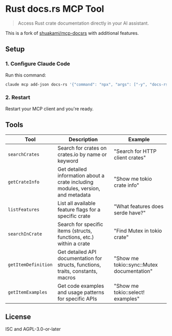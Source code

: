# Rust docs.rs MCP Tool

> Access Rust crate documentation directly in your AI assistant.

This is a fork of [shuakami/mcp-docsrs](https://github.com/shuakami/mcp-docsrs) with additional features.

## Setup

### 1. Configure Claude Code

Run this command:
```bash
claude mcp add-json docs-rs '{"command": "npx", "args": ["-y", "docs-rs-mcp"]}'
```

### 2. Restart
Restart your MCP client and you're ready.

## Tools

| Tool | Description | Example |
|------|-------------|---------|
| `searchCrates` | Search for crates on crates.io by name or keyword | "Search for HTTP client crates" |
| `getCrateInfo` | Get detailed information about a crate including modules, version, and metadata | "Show me tokio crate info" |
| `listFeatures` | List all available feature flags for a specific crate | "What features does serde have?" |
| `searchInCrate` | Search for specific items (structs, functions, etc.) within a crate | "Find Mutex in tokio crate" |
| `getItemDefinition` | Get detailed API documentation for structs, functions, traits, constants, macros | "Show me tokio::sync::Mutex documentation" |
| `getItemExamples` | Get code examples and usage patterns for specific APIs | "Show me tokio::select! examples" |

## License

ISC and AGPL-3.0-or-later